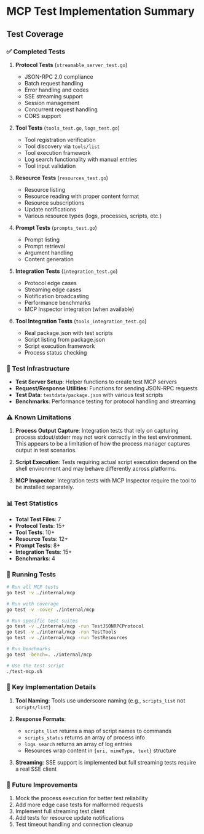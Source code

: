 # MCP Test Implementation Summary

## Test Coverage

### ✅ Completed Tests

1. **Protocol Tests** (`streamable_server_test.go`)
   - JSON-RPC 2.0 compliance
   - Batch request handling
   - Error handling and codes
   - SSE streaming support
   - Session management
   - Concurrent request handling
   - CORS support

2. **Tool Tests** (`tools_test.go`, `logs_test.go`)
   - Tool registration verification
   - Tool discovery via `tools/list`
   - Tool execution framework
   - Log search functionality with manual entries
   - Tool input validation

3. **Resource Tests** (`resources_test.go`)
   - Resource listing
   - Resource reading with proper content format
   - Resource subscriptions
   - Update notifications
   - Various resource types (logs, processes, scripts, etc.)

4. **Prompt Tests** (`prompts_test.go`)
   - Prompt listing
   - Prompt retrieval
   - Argument handling
   - Content generation

5. **Integration Tests** (`integration_test.go`)
   - Protocol edge cases
   - Streaming edge cases
   - Notification broadcasting
   - Performance benchmarks
   - MCP Inspector integration (when available)

6. **Tool Integration Tests** (`tools_integration_test.go`)
   - Real package.json with test scripts
   - Script listing from package.json
   - Script execution framework
   - Process status checking

### 🔧 Test Infrastructure

- **Test Server Setup**: Helper functions to create test MCP servers
- **Request/Response Utilities**: Functions for sending JSON-RPC requests
- **Test Data**: `testdata/package.json` with various test scripts
- **Benchmarks**: Performance testing for protocol handling and streaming

### ⚠️ Known Limitations

1. **Process Output Capture**: Integration tests that rely on capturing process stdout/stderr may not work correctly in the test environment. This appears to be a limitation of how the process manager captures output in test scenarios.

2. **Script Execution**: Tests requiring actual script execution depend on the shell environment and may behave differently across platforms.

3. **MCP Inspector**: Integration tests with MCP Inspector require the tool to be installed separately.

### 📊 Test Statistics

- **Total Test Files**: 7
- **Protocol Tests**: 15+
- **Tool Tests**: 10+
- **Resource Tests**: 12+
- **Prompt Tests**: 8+
- **Integration Tests**: 15+
- **Benchmarks**: 4

### 🚀 Running Tests

```bash
# Run all MCP tests
go test -v ./internal/mcp

# Run with coverage
go test -v -cover ./internal/mcp

# Run specific test suites
go test -v ./internal/mcp -run TestJSONRPCProtocol
go test -v ./internal/mcp -run TestTools
go test -v ./internal/mcp -run TestResources

# Run benchmarks
go test -bench=. ./internal/mcp

# Use the test script
./test-mcp.sh
```

### 📝 Key Implementation Details

1. **Tool Naming**: Tools use underscore naming (e.g., `scripts_list` not `scripts/list`)
2. **Response Formats**: 
   - `scripts_list` returns a map of script names to commands
   - `scripts_status` returns an array of process info
   - `logs_search` returns an array of log entries
   - Resources wrap content in `{uri, mimeType, text}` structure

3. **Streaming**: SSE support is implemented but full streaming tests require a real SSE client

### 🔄 Future Improvements

1. Mock the process execution for better test reliability
2. Add more edge case tests for malformed requests
3. Implement full streaming test client
4. Add tests for resource update notifications
5. Test timeout handling and connection cleanup